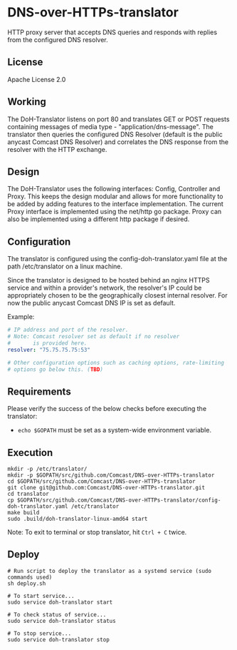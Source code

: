 # DNS-over-HTTPs-translator

HTTP proxy server that accepts DNS queries and responds with replies from the configured DNS resolver.

## License

Apache License 2.0

## Working

The DoH-Translator listens on port 80 and translates GET or POST requests containing messages of media type - "application/dns-message". The translator then queries the configured DNS Resolver (default is the public anycast Comcast DNS Resolver) and correlates the DNS response from the resolver with the  HTTP exchange.

## Design

The DoH-Translator uses the following interfaces: Config, Controller and Proxy. This keeps the design modular and allows for more functionality to be added by adding features to the interface implementation. The current Proxy interface is implemented using the net/http go package. Proxy can also be implemented using a different http package if desired.

## Configuration

The translator is configured using the config-doh-translator.yaml file at the path /etc/translator on a linux machine.

Since the translator is designed to be hosted behind an nginx HTTPS service and within a provider's network, the resolver's IP could be appropriately chosen to be the geographically closest internal resolver. For now the public anycast Comcast DNS IP is set as default.

Example:
```yaml
# IP address and port of the resolver.
# Note: Comcast resolver set as default if no resolver
#       is provided here.
resolver: "75.75.75.75:53"

# Other configuration options such as caching options, rate-limiting
# options go below this. (TBD)
```

## Requirements

Please verify the success of the below checks before executing the translator:
- `echo $GOPATH` must be set as a system-wide environment variable.

## Execution
```shell
mkdir -p /etc/translator/
mkdir -p $GOPATH/src/github.com/Comcast/DNS-over-HTTPs-translator
cd $GOPATH/src/github.com/Comcast/DNS-over-HTTPs-translator
git clone git@github.com:Comcast/DNS-over-HTTPs-translator.git
cd translator
cp $GOPATH/src/github.com/Comcast/DNS-over-HTTPs-translator/config-doh-translator.yaml /etc/translator
make build
sudo .build/doh-translator-linux-amd64 start
```
Note: To exit to terminal or stop translator, hit `Ctrl + C` twice.

## Deploy
```shell
# Run script to deploy the translator as a systemd service (sudo commands used)
sh deploy.sh

# To start service...
sudo service doh-translator start

# To check status of service...
sudo service doh-translator status

# To stop service...
sudo service doh-translator stop
```
